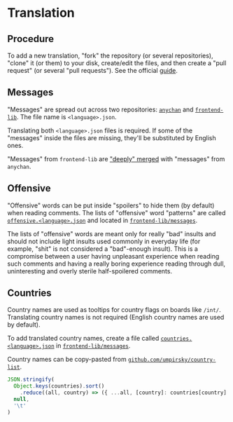 # Translation

## Procedure

To add a new translation, "fork" the repository (or several repositories), "clone" it (or them) to your disk, create/edit the files, and then create a "pull request" (or several "pull requests"). See the official [guide](https://guides.github.com/activities/forking/).

## Messages

"Messages" are spread out across two repositories: [`anychan`](https://gitlab.com/catamphetamine/anychan/tree/master/src/messages) and [`frontend-lib`](https://gitlab.com/catamphetamine/frontend-lib/tree/main/messages). The file name is `<language>.json`.

Translating both `<language>.json` files is required. If some of the "messages" inside the files are missing, they'll be substituted by English ones.

"Messages" from `frontend-lib` are ["deeply" merged](https://medium.com/@qjli/daily-coding-tips-14-how-to-do-deep-merge-in-javascript-30ab0845ad19) with "messages" from `anychan`.

## Offensive

"Offensive" words can be put inside "spoilers" to hide them (by default) when reading comments. The lists of "offensive" word "patterns" are called [`offensive.<language>.json`](https://gitlab.com/catamphetamine/frontend-lib/blob/master/messages/offensive.en.json) and located in [`frontend-lib/messages`](https://gitlab.com/catamphetamine/frontend-lib/blob/master/messages/).

The lists of "offensive" words are meant only for really "bad" insults and should not include light insults used commonly in everyday life (for example, "shit" is not considered a "bad"-enough insult). This is a compromise between a user having unpleasant experience when reading such comments and having a really boring experience reading through dull, uninteresting and overly sterile half-spoilered comments.

## Countries

Country names are used as tooltips for country flags on boards like `/int/`. Translating country names is not required (English country names are used by default).

To add translated country names, create a file called [`countries.<language>.json`](https://gitlab.com/catamphetamine/frontend-lib/blob/master/messages/countries.en.json) in [`frontend-lib/messages`](https://gitlab.com/catamphetamine/frontend-lib/blob/master/messages/).

Country names can be copy-pasted from [`github.com/umpirsky/country-list`](https://github.com/umpirsky/country-list/blob/master/data/).

```js
JSON.stringify(
  Object.keys(countries).sort()
    .reduce((all, country) => ({ ...all, [country]: countries[country] }), {}),
  null,
  '\t'
)
````
